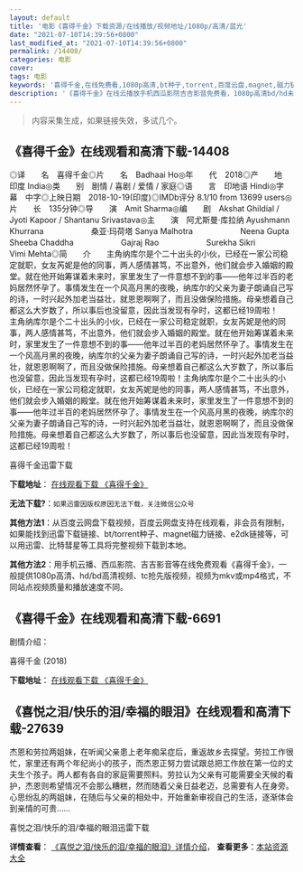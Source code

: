 ```yaml
---
layout: default
title: '电影《喜得千金》下载资源/在线播放/视频地址/1080p/高清/蓝光'
date: "2021-07-10T14:39:56+0800"
last_modified_at: "2021-07-10T14:39:56+0800"
permalink: /14408/
categories: 电影
cover:
tags: 电影
keywords: '喜得千金,在线免费看,1080p高清,bt种子,torrent,百度云盘,magnet,磁力链,迅雷下载资源'
description: '《喜得千金》在线云播放手机西瓜影院吉吉影音免费看，1080p高清bd/hd未删减完整版和tc抢先枪版，mkv/mp4格式，附带bt/torrent种子、magnet/磁力链、百度云盘、网盘资源迅雷下载链接'
---
```


>内容采集生成，如果链接失效，多试几个。


## 《喜得千金》在线观看和高清下载-14408

◎译　　名　喜得千金◎片　　名　Badhaai Ho◎年　　代　2018◎产　　地　印度 India◎类　　别　剧情 / 喜剧 / 爱情 / 家庭◎语　　言　印地语 Hindi◎字　　幕　中字◎上映日期　2018-10-19(印度)◎IMDb评分 8.1/10 from 13699 users◎片　　长　135分钟◎导　　演　Amit Sharma◎编　　剧　Akshat Ghildial / Jyoti Kapoor / Shantanu Srivastava◎主　　演　阿尤斯曼·库拉纳 Ayushmann Khurrana　　　　　　桑亚·玛荷塔 Sanya Malhotra　　　　　　Neena Gupta　　　　　　Sheeba Chaddha　　　　　　Gajraj Rao　　　　　　Surekha Sikri　　　　　　Vimi Mehta◎简　　介　　主角纳库尔是个二十出头的小伙，已经在一家公司稳定就职，女友芮妮是他的同事，两人感情甚笃，不出意外，他们就会步入婚姻的殿堂。就在他开始筹谋着未来时，家里发生了一件意想不到的事——他年过半百的老妈居然怀孕了。事情发生在一个风高月黑的夜晚，纳库尔的父亲为妻子朗诵自己写的诗，一时兴起外加老当益壮，就恩恩啊啊了，而且没做保险措施。母亲想着自己都这么大岁数了，所以事后也没留意，因此当发现有孕时，这都已经19周啦！　　主角纳库尔是个二十出头的小伙，已经在一家公司稳定就职，女友芮妮是他的同事，两人感情甚笃，不出意外，他们就会步入婚姻的殿堂。就在他开始筹谋着未来时，家里发生了一件意想不到的事——他年过半百的老妈居然怀孕了。事情发生在一个风高月黑的夜晚，纳库尔的父亲为妻子朗诵自己写的诗，一时兴起外加老当益壮，就恩恩啊啊了，而且没做保险措施。母亲想着自己都这么大岁数了，所以事后也没留意，因此当发现有孕时，这都已经19周啦！主角纳库尔是个二十出头的小伙，已经在一家公司稳定就职，女友芮妮是他的同事，两人感情甚笃，不出意外，他们就会步入婚姻的殿堂。就在他开始筹谋着未来时，家里发生了一件意想不到的事——他年过半百的老妈居然怀孕了。事情发生在一个风高月黑的夜晚，纳库尔的父亲为妻子朗诵自己写的诗，一时兴起外加老当益壮，就恩恩啊啊了，而且没做保险措施。母亲想着自己都这么大岁数了，所以事后也没留意，因此当发现有孕时，这都已经19周啦！


喜得千金迅雷下载

**下载地址**： [在线观看下载 《喜得千金》](https://www.993dy.com//vod-detail-id-34513.html) 


**无法下载?**：`如果迅雷因版权原因无法下载，关注微信公众号 `

**其他方法1**：从百度云网盘下载视频，百度云网盘支持在线观看，非会员有限制，如果能找到迅雷下载链接、bt/torrent种子、magnet磁力链接、e2dk链接等，可以用迅雷、比特彗星等工具将完整视频下载到本地。

**其他方法2**：用手机云播、西瓜影院、吉吉影音等在线免费观看《喜得千金》，一般提供1080p高清、hd/bd高清视频、tc抢先版视频，视频为mkv或mp4格式，不同站点视频质量和播放速度不同。


## 《喜得千金》在线观看和高清下载-6691

剧情介绍：


喜得千金 (2018)

**下载地址**： [在线观看下载 《喜得千金》](https://www.btbtdy.me/btdy/dy14516.html) 


## 《喜悦之泪/快乐的泪/幸福的眼泪》在线观看和高清下载-27639

杰恩和劳拉两姐妹，在听闻父亲患上老年痴呆症后，重返故乡去探望。劳拉工作很忙，家里还有两个年纪尚小的孩子，而杰恩正努力尝试跟总把工作放在第一位的丈夫生个孩子。两人都有各自的家庭需要照料。劳拉认为父亲有可能需要全天候的看护，杰恩则希望情况不会那么糟糕，然而随着父亲日益老迈，总需要有人在身旁。心思纷乱的两姐妹，在随后与父亲的相处中，开始重新审视自己的生活，逐渐体会到亲情的可贵……


喜悦之泪/快乐的泪/幸福的眼泪迅雷下载

**详情查看**： [《喜悦之泪/快乐的泪/幸福的眼泪》详情介绍](/movie/27639/)， **查看更多**：[本站资源大全](/movie/t/all/)

